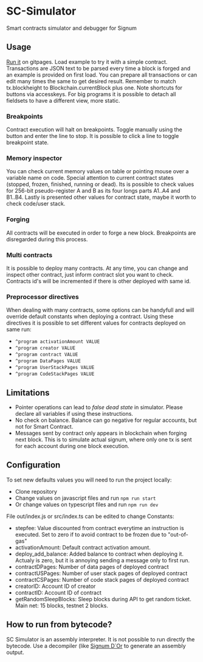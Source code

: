 # SC-Simulator
Smart contracts simulator and debugger for Signum

## Usage
[Run it](https://deleterium.github.io/SC-Simulator/try.html) on gitpages. Load example to try it with a simple contract. Transactions are JSON text to be parsed every time a block is forged and an example is provided on first load. You can prepare all transactions or can edit many times the same to get desired result. Remember to match tx.blockheight to Blockchain.currentBlock plus one. Note shortcuts for buttons via accesskeys. For big programs it is possible to detach all fieldsets to have a different view, more static.
### Breakpoints
Contract execution will halt on breakpoints. Toggle manually using the button and enter the line to stop. It is possible to click a line to toggle breakpoint state.
### Memory inspector
You can check current memory values on table or pointing mouse over a variable name on code. Special attention to current contract states (stopped, frozen, finished, running or dead). Its is possible to check values for 256-bit pseudo-register A and B as its four longs parts A1..A4 and B1..B4. Lastly is presented other values for contract state, maybe it worth to check code/user stack.
### Forging
All contracts will be executed in order to forge a new block. Breakpoints are disregarded during this process.
### Multi contracts
It is possible to deploy many contracts. At any time, you can change and inspect other contract, just inform contract slot you want to check. Contracts id's will be incremented if there is other deployed with same id.
### Preprocessor directives
When dealing with many contracts, some options can be handyfull and will override default constants when deploying a contract. Using these directives it is possible to set different values for contracts deployed on same run:
* `^program activationAmount VALUE`
* `^program creator VALUE`
* `^program contract VALUE`
* `^program DataPages VALUE`
* `^program UserStackPages VALUE`
* `^program CodeStackPages VALUE`

## Limitations
* Pointer operations can lead to *false dead state* in simulator. Please declare all variables if using these instructions.
* No check on balance. Balance can go negative for regular accounts, but not for Smart Contract.
* Messages sent by contract only appears in blockchain when forging next block. This is to simulate actual signum, where only one tx is sent for each account during one block execution.

## Configuration
To set new defaults values you will need to run the project locally:
* Clone repository
* Change values on javascript files and run `npm run start`
* Or change values on typescript files and run `npm run dev`

File out/index.js or src/index.ts can be edited to change Constants:
* stepfee: Value discounted from contract everytime an instruction is executed. Set to zero if to avoid contract to be frozen due to "out-of-gas"
* activationAmount: Default contract activation amount.
* deploy_add_balance: Added balance to contract when deploying it. Actualy is zero, but it is annoying sending a message only to first run.
* contractDPages: Number of data pages of deployed contract
* contractUSPages: Number of user stack pages of deployed contract
* contractCSPages: Number of code stack pages of deployed contract
* creatorID: Account ID of creator
* contractID: Account ID of contract
* getRandomSleepBlocks: Sleep blocks during API to get random ticket. Main net: 15 blocks, testnet 2 blocks.

## How to run from bytecode?
SC Simulator is an assembly interpreter. It is not possible to run directly the bytecode. Use a decompiler (like  [Signum D`Or](https://github.com/deleterium/Signum-D-Or) to generate an assembly output.
